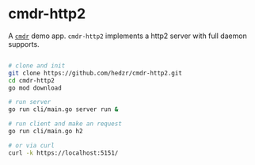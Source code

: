 # cmdr-http2

A [`cmdr`](https://github.com/hedzr/cmdr) demo app.
`cmdr-http2` implements a http2 server with full daemon supports.

```bash

# clone and init
git clone https://github.com/hedzr/cmdr-http2.git
cd cmdr-http2
go mod download

# run server
go run cli/main.go server run &

# run client and make an request
go run cli/main.go h2

# or via curl
curl -k https://localhost:5151/

```